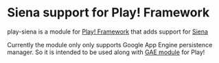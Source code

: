 Siena support for Play! Framework
=================================

play-siena is a module for [Play! Framework](http://www.playframework.com) that adds support for [Siena](http://www.sienaproject.com/)

Currently the module only only supports Google App Engine persistence manager. So it is intended to be used along with [GAE module](http://www.playframework.org/modules/gae) for Play!

